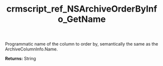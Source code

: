 ﻿---
title: crmscript_ref_NSArchiveOrderByInfo_GetName
description: String NSArchiveOrderByInfo.GetName()
intellisense: NSArchiveOrderByInfo.GetName
keywords: NSArchiveOrderByInfo, GetName
so.topic: reference
---

Programmatic name of the column to order by, semantically the same as the ArchiveColumnInfo.Name.

**Returns:** String


